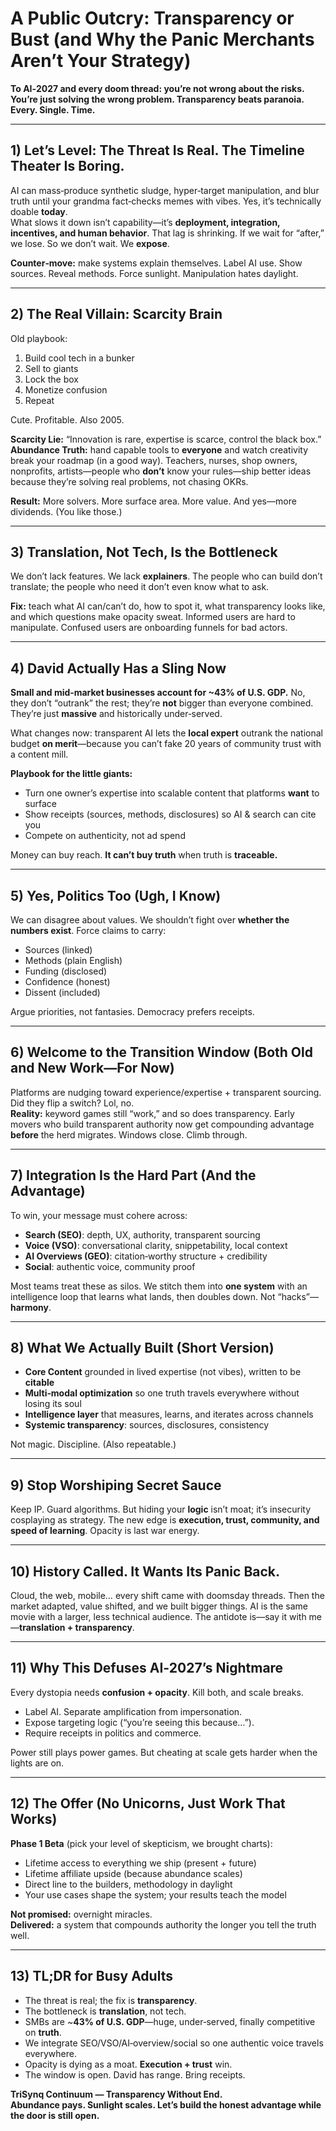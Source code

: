 # A Public Outcry: Transparency or Bust (and Why the Panic Merchants Aren’t Your Strategy)

**To AI‑2027 and every doom thread: you’re not wrong about the risks. You’re just solving the wrong problem. Transparency beats paranoia. Every. Single. Time.**

---

## 1) Let’s Level: The Threat Is Real. The Timeline Theater Is Boring.
AI can mass‑produce synthetic sludge, hyper‑target manipulation, and blur truth until your grandma fact‑checks memes with vibes. Yes, it’s technically doable **today**.  
What slows it down isn’t capability—it’s **deployment, integration, incentives, and human behavior**. That lag is shrinking. If we wait for “after,” we lose. So we don’t wait. We **expose**.

**Counter‑move:** make systems explain themselves. Label AI use. Show sources. Reveal methods. Force sunlight. Manipulation hates daylight.

---

## 2) The Real Villain: Scarcity Brain
Old playbook:
1) Build cool tech in a bunker  
2) Sell to giants  
3) Lock the box  
4) Monetize confusion  
5) Repeat

Cute. Profitable. Also 2005.

**Scarcity Lie:** “Innovation is rare, expertise is scarce, control the black box.”  
**Abundance Truth:** hand capable tools to **everyone** and watch creativity break your roadmap (in a good way). Teachers, nurses, shop owners, nonprofits, artists—people who **don’t** know your rules—ship better ideas because they’re solving real problems, not chasing OKRs.

**Result:** More solvers. More surface area. More value. And yes—more dividends. (You like those.)

---

## 3) Translation, Not Tech, Is the Bottleneck
We don’t lack features. We lack **explainers**. The people who can build don’t translate; the people who need it don’t even know what to ask.

**Fix:** teach what AI can/can’t do, how to spot it, what transparency looks like, and which questions make opacity sweat. Informed users are hard to manipulate. Confused users are onboarding funnels for bad actors.

---

## 4) David Actually Has a Sling Now
**Small and mid‑market businesses account for ~43% of U.S. GDP.** No, they don’t “outrank” the rest; they’re **not** bigger than everyone combined. They’re just **massive** and historically under‑served.

What changes now: transparent AI lets the **local expert** outrank the national budget **on merit**—because you can’t fake 20 years of community trust with a content mill.

**Playbook for the little giants:**
- Turn one owner’s expertise into scalable content that platforms **want** to surface
- Show receipts (sources, methods, disclosures) so AI & search can cite you
- Compete on authenticity, not ad spend

Money can buy reach. **It can’t buy truth** when truth is **traceable.**

---

## 5) Yes, Politics Too (Ugh, I Know)
We can disagree about values. We shouldn’t fight over **whether the numbers exist**. Force claims to carry:
- Sources (linked)
- Methods (plain English)
- Funding (disclosed)
- Confidence (honest)
- Dissent (included)

Argue priorities, not fantasies. Democracy prefers receipts.

---

## 6) Welcome to the Transition Window (Both Old and New Work—For Now)
Platforms are nudging toward experience/expertise + transparent sourcing. Did they flip a switch? Lol, no.  
**Reality:** keyword games still “work,” and so does transparency. Early movers who build transparent authority now get compounding advantage **before** the herd migrates. Windows close. Climb through.

---

## 7) Integration Is the Hard Part (And the Advantage)
To win, your message must cohere across:
- **Search (SEO)**: depth, UX, authority, transparent sourcing
- **Voice (VSO)**: conversational clarity, snippetability, local context
- **AI Overviews (GEO)**: citation‑worthy structure + credibility
- **Social**: authentic voice, community proof

Most teams treat these as silos. We stitch them into **one system** with an intelligence loop that learns what lands, then doubles down. Not “hacks”—**harmony**.

---

## 8) What We Actually Built (Short Version)
- **Core Content** grounded in lived expertise (not vibes), written to be **citable**  
- **Multi‑modal optimization** so one truth travels everywhere without losing its soul  
- **Intelligence layer** that measures, learns, and iterates across channels  
- **Systemic transparency**: sources, disclosures, consistency

Not magic. Discipline. (Also repeatable.)

---

## 9) Stop Worshiping Secret Sauce
Keep IP. Guard algorithms. But hiding your **logic** isn’t moat; it’s insecurity cosplaying as strategy. The new edge is **execution, trust, community, and speed of learning**. Opacity is last war energy.

---

## 10) History Called. It Wants Its Panic Back.
Cloud, the web, mobile… every shift came with doomsday threads. Then the market adapted, value shifted, and we built bigger things. AI is the same movie with a larger, less technical audience. The antidote is—say it with me—**translation + transparency**.

---

## 11) Why This Defuses AI‑2027’s Nightmare
Every dystopia needs **confusion + opacity**. Kill both, and scale breaks.  
- Label AI. Separate amplification from impersonation.  
- Expose targeting logic (“you’re seeing this because…”).  
- Require receipts in politics and commerce.  

Power still plays power games. But cheating at scale gets harder when the lights are on.

---

## 12) The Offer (No Unicorns, Just Work That Works)
**Phase 1 Beta** (pick your level of skepticism, we brought charts):  
- Lifetime access to everything we ship (present + future)  
- Lifetime affiliate upside (because abundance scales)  
- Direct line to the builders, methodology in daylight  
- Your use cases shape the system; your results teach the model

**Not promised:** overnight miracles.  
**Delivered:** a system that compounds authority the longer you tell the truth well.

---

## 13) TL;DR for Busy Adults
- The threat is real; the fix is **transparency**.  
- The bottleneck is **translation**, not tech.  
- SMBs are ~**43% of U.S. GDP**—huge, under‑served, finally competitive on **truth**.  
- We integrate SEO/VSO/AI‑overview/social so one authentic voice travels everywhere.  
- Opacity is dying as a moat. **Execution + trust** win.  
- The window is open. David has range. Bring receipts.

**TriSynq Continuum — Transparency Without End.**  
**Abundance pays. Sunlight scales. Let’s build the honest advantage while the door is still open.**